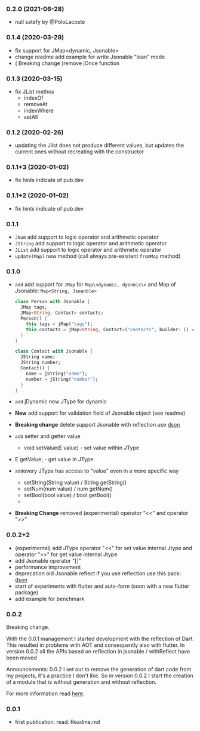 ### 0.2.0 (2021-06-28)

- null satefy by @PoloLacoste

### 0.1.4 (2020-03-29)

- fix support for JMap<dynamic, Jsonable>
- change readme add example for write Jsonable "lean" mode
- ( Breaking change )remove jOnce function

### 0.1.3 (2020-03-15)

- fix JList methos
  - indexOf
  - removeAt
  - indexWhere
  - setAll

### 0.1.2 (2020-02-26)

- updating the Jlist <Jsonable> does not produce different values, but updates the current ones without recreating with the constructor

### 0.1.1+3 (2020-01-02)

- fix hints indicate of pub.dev

### 0.1.1+2 (2020-01-02)

- fix hints indicate of pub.dev

### 0.1.1

- `JNum` add support to logic operator and arithmetic operator
- `JString` add support to logic operator and arithmetic operator
- `JList` add support to logic operator and arithmetic operator
- `update(Map)` new method (call always pre-existent `fromMap` method)

### 0.1.0

- `add` add support for `JMap` for `Map\<dynamic, dyanmic\>` and Map of Jsonable: `Map<String, Jsoanble>`

  ```dart
  class Person with Jsonable {
    JMap tags;
    JMap<String, Contact> contacts;
    Person() {
      this.tags = jMap("tags");
      this.contacts = jMap<String, Contact>("contacts", builder: () => Contact());
    }
  }

  class Contact with Jsonable {
    JString name;
    JString number;
    Contact() {
      name = jString("name");
      number = jString("number");
    }
  }
  ```

- `add` jDynamic new JType for dynamic

- **New** add support for validation field of Jsonable object (see readme)

- **Breaking change** delete support Jsonable with reflection use [dson](https://pub.dev/packages/dson)

- _`add`_ setter and getter value
  - void setValue(E value) - set value within JType
- E getValue; - get value in JType
- `add`every JType has access to "value" even in a more specific way
  - setString(String value) / String getString()
  - setNum(num value) / num getNum()
  - setBool(bool value) / bool getBool()
  -
- **Breaking Change** removed (experimental) operator "<<" and operator ">>"

### 0.0.2+2

- (experimental) add JType operator "<<" for set value internal Jtype and operator ">>" for get value internal Jtype
- add Jsonable operator "[]"
- performance improvement
- deprecation old Jsonable reflect if you use reflection use this pack: [dson](https://pub.dev/packages/dson)
- start of experiments with flutter and auto-form (soon with a new flutter package)
- add example for benchmark

### 0.0.2

Breaking change.

With the 0.0.1 management I started development with the reflection of Dart. This resulted in problems with AOT and consequently also with flutter.
In version 0.0.2 all the APIs based on reflection in jsonable / withReflect have been moved

Announcements:
0.0.2
I set out to remove the generation of dart code from my projects, it's a practice I don't like. So in version 0.0.2 I start the creation of a module that is without generation and without reflection.

For more information read [here](https://github.com/SpinaNico/jsonable).

### 0.0.1

- frist publication. read: Readme.md
